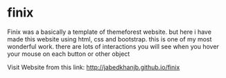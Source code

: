 # finix
Finix was a basically a template of themeforest website. but here i have made this website using html, css and bootstrap. this is one of my most wonderful work. there are lots of interactions you will see when you hover your mouse on each button or other object


Visit Website from this link: http://jabedkhanjb.github.io/finix
